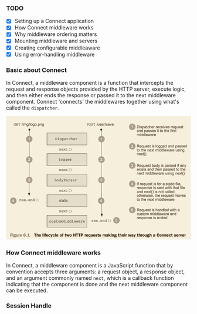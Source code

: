 ### TODO
- [x] Setting up a Connect application
- [x] How Connect middleware works
- [x] Why middleware ordering matters
- [x] Mounting middleware and servers
- [x] Creating configurable middleaware
- [x] Using error-handling middleware

### Basic about Connect
In Connect, a middleware component is a function that intercepts the request and response objects provided by the HTTP server, execute logic, and then either ends the response or passed it to the next middleware component. Connect 'connects' the middlewares together using what's called the `dispatcher`.

![life cycle of two HTTP ](./_img/lifecycle-of-requests.png)

### How Connect middleware works
In Connect, a middleware component is a JavaScript function that by convention accepts three arguments: a request object, a response object, and an argument commonly named `next`, which is a callback function indicating that the component is done and the next middleware component can be executed.

### Session Handle 

